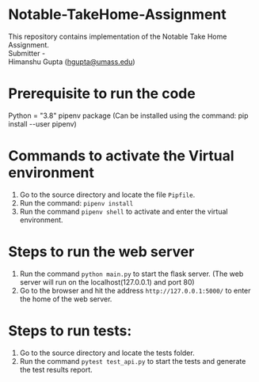 # Notable-TakeHome-Assignment

This repository contains implementation of the Notable Take Home Assignment. <br>
Submitter - <br>
Himanshu Gupta (hgupta@umass.edu) <br>

# Prerequisite to run the code
Python = "3.8"
pipenv package (Can be installed using the command: pip install --user pipenv)

# Commands to activate the Virtual environment
1. Go to the source directory and locate the file `Pipfile`.
2. Run the command: `pipenv install`
3. Run the command `pipenv shell` to activate and enter the virtual environment.

# Steps to run the web server
1. Run the command `python main.py` to start the flask server. 
(The web server will run on the localhost(127.0.0.1) and port 80)
2. Go to the browser and hit the address `http://127.0.0.1:5000/` to enter the home of the web server.

# Steps to run tests:
1. Go to the source directory and locate the tests folder.
2. Run the command `pytest test_api.py` to start the tests and generate the test results report.
